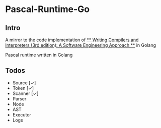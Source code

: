 # Pascal-Runtime-Go
## Intro
A mirror to the code implementation of [** Writing Compilers and Interpreters (3rd edition): A Software Engineering Approach **](http://www.apropos-logic.com/wci/) in Golang

Pascal runtime written in Golang

## Todos
- Source	[✓]
- Token		[✓]
- Scanner	[✓]
- Parser
- Node
- AST
- Executor
- Logs